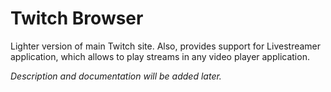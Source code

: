 # Twitch Browser

Lighter version of main Twitch site. Also, provides support for Livestreamer application, which allows to play streams in any video player application.

*Description and documentation will be added later.*
